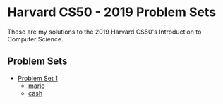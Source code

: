 # Harvard CS50 - 2019 Problem Sets

These are my solutions to the 2019 Harvard CS50's Introduction to Computer Science.

## Problem Sets

- [Problem Set 1](https://docs.cs50.net/2019/x/psets/1/index.html)
  - [mario](/PSET1/mario)
  - [cash](/PSET1/cash)
